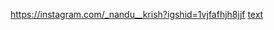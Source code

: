 https://instagram.com/_nandu__krish?igshid=1vjfafhjh8jjf
[text](https://instagram.com/_nandu__krish?igshid=1vjfafhjh8jjf)
